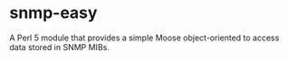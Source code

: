 # snmp-easy
A Perl 5 module that provides a simple Moose object-oriented to access data stored in SNMP MIBs.

